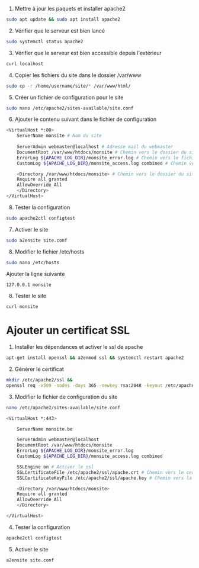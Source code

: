 1) Mettre à jour les paquets et installer apache2

```bash
sudo apt update && sudo apt install apache2
```
2) Vérifier que le serveur est bien lancé

```bash
sudo systemctl status apache2
```
3) Vérifier que le serveur est bien accessible depuis l'extérieur

```bash
curl localhost
```
4) Copier les fichiers du site dans le dossier /var/www

```bash
sudo cp -r /home/username/site/* /var/www/html/
```
5) Créer un fichier de configuration pour le site

```bash
sudo nano /etc/apache2/sites-available/site.conf
```
6) Ajouter le contenu suivant dans le fichier de configuration

```bash
<VirtualHost *:80>
    ServerName monsite # Nom du site
    
    ServerAdmin webmaster@localhost # Adresse mail du webmaster
    DocumentRoot /var/www/htdocs/monsite # Chemin vers le dossier du site
    ErrorLog ${APACHE_LOG_DIR}/monsite_error.log # Chemin vers le fichier de log d'erreur
    CustomLog ${APACHE_LOG_DIR}/monsite_access.log combined # Chemin vers le fichier de log d'accès

    <Directory /var/www/htdocs/monsite> # Chemin vers le dossier du site
    Require all granted
    AllowOverride All
    </Directory>
</VirtualHost>
```
8) Tester la configuration

```bash
sudo apache2ctl configtest
```
7) Activer le site

```bash
sudo a2ensite site.conf
```
8) Modifier le fichier /etc/hosts

```bash
sudo nano /etc/hosts
```
Ajouter la ligne suivante
```bash
127.0.0.1 monsite
```
8) Tester le site

```bash
curl monsite
```

# Ajouter un certificat SSL
1) Installer les dépendances et activer le ssl de apache

```bash
apt-get install openssl && a2enmod ssl && systemctl restart apache2
```
2) Générer le certificat

```bash
mkdir /etc/apache2/ssl &&
openssl req -x509 -nodes -days 365 -newkey rsa:2048 -keyout /etc/apache2/ssl/apache.key -out /etc/apache2/ssl/apache.crt
```
3) Modifier le fichier de configuration du site

```bash
nano /etc/apache2/sites-available/site.conf
```

```bash
<VirtualHost *:443>

    ServerName monsite.be

    ServerAdmin webmaster@localhost
    DocumentRoot /var/www/htdocs/monsite
    ErrorLog ${APACHE_LOG_DIR}/monsite_error.log
    CustomLog ${APACHE_LOG_DIR}/monsite_access.log combined

    SSLEngine on # Activer le ssl
    SSLCertificateFile /etc/apache2/ssl/apache.crt # Chemin vers le certificat
    SSLCertificateKeyFile /etc/apache2/ssl/apache.key # Chemin vers la clé

    <Directory /var/www/htdocs/monsite>
    Require all granted
    AllowOverride All
    </Directory>

</VirtualHost>
```
4) Tester la configuration

```bash
apache2ctl configtest
```
5) Activer le site

```bash
a2ensite site.conf
```
